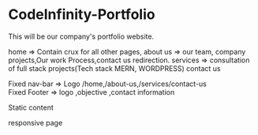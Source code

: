 # CodeInfinity-Portfolio
This will be our company's portfolio website.

home => Contain crux for all other pages,
about us => our team, company projects,Our work Process,contact us redirection.
services => consultation of full stack projects(Tech stack MERN, WORDPRESS)
contact us  

Fixed nav-bar => Logo  /home,/about-us,/services/contact-us  
Fixed Footer =>  logo ,objective ,contact information 

Static content

responsive page
